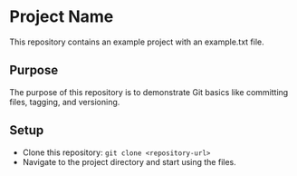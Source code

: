 # Project Name

This repository contains an example project with an example.txt file.

## Purpose
The purpose of this repository is to demonstrate Git basics like committing files, tagging, and versioning.

## Setup
- Clone this repository: `git clone <repository-url>`
- Navigate to the project directory and start using the files.